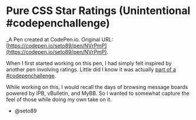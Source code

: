# Pure CSS Star Ratings (Unintentional #codepenchallenge)
 _A Pen created at CodePen.io. Original URL: [https://codepen.io/seto89/pen/NVrPmP](https://codepen.io/seto89/pen/NVrPmP).

 When I first started working on this pen, I had simply felt inspired by another pen involving ratings. Little did I know it was actually [part of a #codepenchallenge](https://codepen.io/challenges/2019/may/1).

While working on this, I would recall the days of browsing message boards powered by IPB, vBulletin, and MyBB. So I wanted to somewhat capture the feel of those while doing my own take on it.
- @seto89